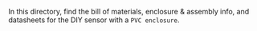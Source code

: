 In this directory, find the bill of materials, enclosure & assembly info, and datasheets for the DIY sensor with a `PVC enclosure`.
